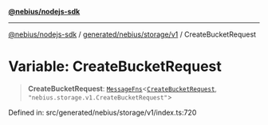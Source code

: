 [**@nebius/nodejs-sdk**](../../../../../README.md)

---

[@nebius/nodejs-sdk](../../../../../README.md) / [generated/nebius/storage/v1](../README.md) / CreateBucketRequest

# Variable: CreateBucketRequest

> **CreateBucketRequest**: [`MessageFns`](../../../../../runtime/protos/core/interfaces/MessageFns.md)\<[`CreateBucketRequest`](../interfaces/CreateBucketRequest.md), `"nebius.storage.v1.CreateBucketRequest"`\>

Defined in: src/generated/nebius/storage/v1/index.ts:720
